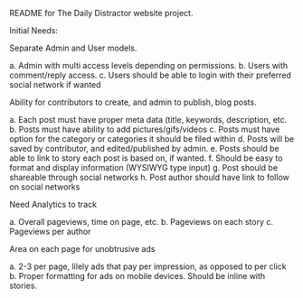 README for The Daily Distractor website project.

Initial Needs:

Separate Admin and User models.

a. Admin with multi access levels depending on permissions. b. Users with comment/reply access. c. Users should be able to login with their preferred social network if wanted

Ability for contributors to create, and admin to publish, blog posts.

a. Each post must have proper meta data (title, keywords, description, etc. b. Posts must have ability to add pictures/gifs/videos c. Posts must have option for the category or categories it should be filed within d. Posts will be saved by contributor, and edited/published by admin. e. Posts should be able to link to story each post is based on, if wanted. f. Should be easy to format and display information (WYSIWYG type input) g. Post should be shareable through social networks h. Post author should have link to follow on social networks

Need Analytics to track

a. Overall pageviews, time on page, etc. b. Pageviews on each story c. Pageviews per author

Area on each page for unobtrusive ads

a. 2-3 per page, lilely ads that pay per impression, as opposed to per click b. Proper formatting for ads on mobile devices. Should be inline with stories.
